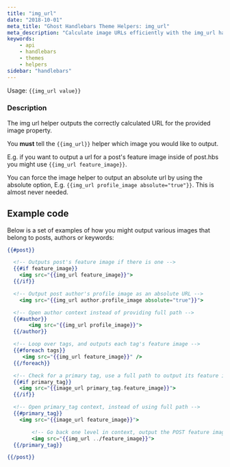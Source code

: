 ```yaml
---
title: "img_url"
date: "2018-10-01"
meta_title: "Ghost Handlebars Theme Helpers: img_url"
meta_description: "Calculate image URLs efficiently with the img_url handlebars helper. Read more about Ghost themes!"
keywords:
    - api
    - handlebars
    - themes
    - helpers
sidebar: "handlebars"
---
```


Usage: `{{img_url value}}`

### Description

The img url helper outputs the correctly calculated URL for the provided image property.

You **must** tell the `{{img_url}}` helper which image you would like to output.

E.g. if you want to output a url for a post's feature image inside of post.hbs you might use `{{img_url feature_image}}`.

You can force the image helper to output an absolute url by using the absolute option, E.g. `{{img_url profile_image absolute="true"}}`. This is almost never needed.

## Example code

Below is a set of examples of how you might output various images that belong to posts, authors or keywords:

```handlebars
{{#post}}

  <!-- Outputs post's feature image if there is one -->
  {{#if feature_image}}
	<img src="{{img_url feature_image}}">
  {{/if}}

  <!-- Output post author's profile image as an absolute URL -->
	<img src="{{img_url author.profile_image absolute="true"}}">

  <!-- Open author context instead of providing full path -->
  {{#author}}
 	   <img src="{{img_url profile_image}}">
  {{/author}}

  <!-- Loop over tags, and outputs each tag's feature image -->
  {{#foreach tags}}
     <img src="{{img_url feature_image}}" />
  {{/foreach}}

  <!-- Check for a primary tag, use a full path to output its feature image -->
  {{#if primary_tag}}
    <img src="{{image_url primary_tag.feature_image}}">
  {{/if}}

  <!-- Open primary_tag context, instead of using full path -->
  {{#primary_tag}}
    <img src="{{image_url feature_image}}">

		<!-- Go back one level in context, output the POST feature image as well -->
		<img src="{{img_url ../feature_image}}">
  {{/primary_tag}}

{{/post}}
```
